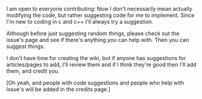 I am open to everyone contributing: Now I don't necessarily mean actually modifying the code, but rather suggesting code for me to implement. Since I'm new to coding in c and c++ I'll always try a suggestion.

Although before just suggesting random things, please check out the issue's page and see if there's anything you can help with. Then you can suggest things.

I don't have time for creating the wiki, but if anyone has suggestions for articles/pages to add, I'll review them and if I think they're good then I'll add them, and credit you.

[Oh yeah, and people with code suggestions and people who help with Issue's will be added in the credits page.]
